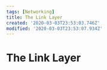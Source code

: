```yaml
---
tags: [Networking]
title: The Link Layer
created: '2020-03-03T23:53:03.746Z'
modified: '2020-03-03T23:53:07.934Z'
---
```


# The Link Layer
